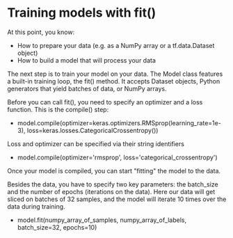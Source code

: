 # Training models with fit()

At this point, you know:

- How to prepare your data (e.g. as a NumPy array or a tf.data.Dataset object)
- How to build a model that will process your data

The next step is to train your model on your data. The Model class features a built-in training loop, the fit() method. It accepts Dataset objects, Python generators that yield batches of data, or NumPy arrays.

Before you can call fit(), you need to specify an optimizer and a loss function. This is the compile() step:

- model.compile(optimizer=keras.optimizers.RMSprop(learning_rate=1e-3),
  loss=keras.losses.CategoricalCrossentropy())

Loss and optimizer can be specified via their string identifiers

- model.compile(optimizer='rmsprop', loss='categorical_crossentropy')

Once your model is compiled, you can start "fitting" the model to the data.

Besides the data, you have to specify two key parameters: the batch_size and the number of epochs (iterations on the data).
Here our data will get sliced on batches of 32 samples, and the model will iterate 10 times over the data during training.

- model.fit(numpy_array_of_samples, numpy_array_of_labels, batch_size=32, epochs=10)
